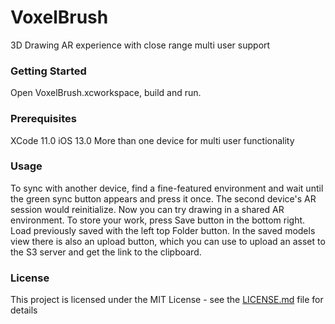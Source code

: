 #  VoxelBrush
3D Drawing AR experience with close range multi user support

### Getting Started
Open VoxelBrush.xcworkspace, build and run.

### Prerequisites
XCode 11.0
iOS 13.0
More than one device for multi user functionality

### Usage
To sync with another device, find a fine-featured environment and wait until the green sync button appears and press it once. The second device's AR session would reinitialize. Now you can try drawing in a shared AR environment.
To store your work, press Save button in the bottom right. Load previously saved with the left top Folder button.
In the saved models view there is also an upload button, which you can use to upload an asset to the S3 server and get the link to the clipboard.

### License
This project is licensed under the MIT License - see the [LICENSE.md](LICENSE.md) file for details


